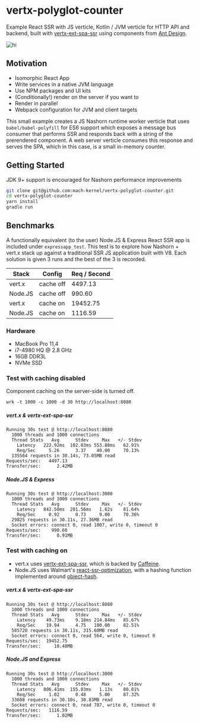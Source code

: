 # vertx-polyglot-counter
Example React SSR with JS verticle, Kotlin / JVM verticle for HTTP API and backend, built with [vertx-ext-spa-ssr](https://github.com/mach-kernel/vertx-ext-spa-ssr) using components from [Ant Design](http://ant.design).

![hi](https://i.imgur.com/zMT7EcE.gif)

## Motivation
- Isomorphic React App
- Write services in a native JVM language
- Use NPM packages and UI kits
- (Conditionally!) render on the server if you want to
- Render in parallel
- Webpack configuration for JVM and client targets

This small example creates a JS Nashorn runtime worker verticle that uses `babel/babel-polyfill` for ES6 support which exposes a message bus consumer that performs SSR and responds back with a string of the prerendered component. A web server verticle consumes this response and serves the SPA, which in this case, is a small in-memory counter.

## Getting Started

JDK 9+ support is encouraged for Nashorn performance improvements

```bash
git clone git@github.com:mach-kernel/vertx-polyglot-counter.git
cd vertx-polyglot-counter
yarn install
gradle run
```

## Benchmarks

A functionally equivalent (to the user) Node.JS & Express React SSR app is included under `expressapp_test`. This test is to explore how Nashorn + vert.x stack up against a traditional SSR JS application built with V8. Each solution is given 3 runs and the best of the 3 is recorded.

| Stack   |  Config   | Req / Second |
|---------|-----------|--------------|
| vert.x  | cache off | 4497.13      |
| Node.JS | cache off | 990.60       |
| vert.x  | cache on  | 19452.75     |
| Node.JS | cache on  | 1116.59      |

### Hardware

- MacBook Pro 11,4
- i7-4980 HQ @ 2.8 GHz
- 16GB DDR3L
- NVMe SSD

### Test with caching disabled

Component caching on the server-side is turned off. 

`wrk -t 1000 -c 1000 -d 30 http://localhost:8080`

##### vert.x & vertx-ext-spa-ssr
```
Running 30s test @ http://localhost:8080
  1000 threads and 1000 connections
  Thread Stats   Avg      Stdev     Max   +/- Stdev
    Latency   222.92ms  102.03ms 553.88ms   62.91%
    Req/Sec     5.26      3.37    40.00     70.13%
  135564 requests in 30.14s, 73.05MB read
Requests/sec:   4497.13
Transfer/sec:      2.42MB
```

##### Node.JS & Express
```
Running 30s test @ http://localhost:3000
  1000 threads and 1000 connections
  Thread Stats   Avg      Stdev     Max   +/- Stdev
    Latency   842.50ms  201.56ms   1.62s    81.64%
    Req/Sec     0.92      0.73     9.00     70.36%
  29825 requests in 30.11s, 27.36MB read
  Socket errors: connect 0, read 1007, write 0, timeout 0
Requests/sec:    990.60
Transfer/sec:      0.91MB
```

### Test with caching on

- vert.x uses [vertx-ext-spa-ssr](https://github.com/mach-kernel/vertx-ext-spa-ssr), which is backed by [Caffeine](https://github.com/ben-manes/caffeine).
- Node.JS uses Walmart's [react-ssr-optimization](https://github.com/walmartlabs/react-ssr-optimization), with a hashing function implemented around [object-hash](https://github.com/puleos/object-hash).

##### vert.x & vertx-ext-spa-ssr

```
Running 30s test @ http://localhost:8080
  1000 threads and 1000 connections
  Thread Stats   Avg      Stdev     Max   +/- Stdev
    Latency    49.73ms    9.18ms 214.84ms   85.67%
    Req/Sec    19.94      4.75   100.00     82.51%
  585720 requests in 30.11s, 315.60MB read
  Socket errors: connect 0, read 564, write 0, timeout 0
Requests/sec:  19452.75
Transfer/sec:     10.48MB
```

##### Node.JS and Express

```
Running 30s test @ http://localhost:3000
  1000 threads and 1000 connections
  Thread Stats   Avg      Stdev     Max   +/- Stdev
    Latency   806.41ms  155.03ms   1.13s    80.81%
    Req/Sec     1.02      0.48     5.00     87.32%
  33608 requests in 30.10s, 30.83MB read
  Socket errors: connect 0, read 787, write 0, timeout 0
Requests/sec:   1116.59
Transfer/sec:      1.02MB
```